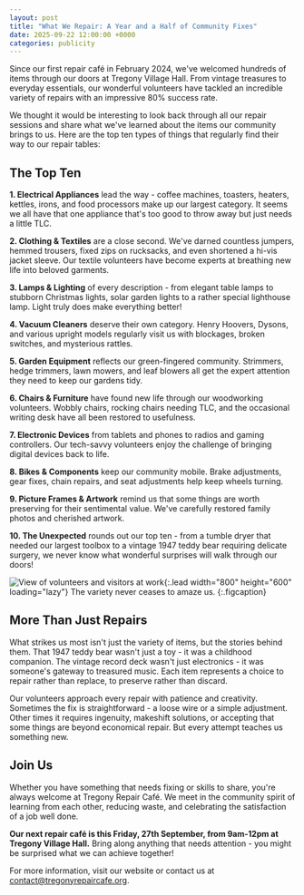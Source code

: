 ```yaml
---
layout: post
title: "What We Repair: A Year and a Half of Community Fixes"
date: 2025-09-22 12:00:00 +0000
categories: publicity
---
```


Since our first repair café in February 2024, we've welcomed hundreds of items through our doors at Tregony Village Hall. From vintage treasures to everyday essentials, our wonderful volunteers have tackled an incredible variety of repairs with an impressive 80% success rate.

We thought it would be interesting to look back through all our repair sessions and share what we've learned about the items our community brings to us. Here are the top ten types of things that regularly find their way to our repair tables:

## The Top Ten

**1. Electrical Appliances** lead the way - coffee machines, toasters, heaters, kettles, irons, and food processors make up our largest category. It seems we all have that one appliance that's too good to throw away but just needs a little TLC.

**2. Clothing & Textiles** are a close second. We've darned countless jumpers, hemmed trousers, fixed zips on rucksacks, and even shortened a hi-vis jacket sleeve. Our textile volunteers have become experts at breathing new life into beloved garments.

**3. Lamps & Lighting** of every description - from elegant table lamps to stubborn Christmas lights, solar garden lights to a rather special lighthouse lamp. Light truly does make everything better!

**4. Vacuum Cleaners** deserve their own category. Henry Hoovers, Dysons, and various upright models regularly visit us with blockages, broken switches, and mysterious rattles.

**5. Garden Equipment** reflects our green-fingered community. Strimmers, hedge trimmers, lawn mowers, and leaf blowers all get the expert attention they need to keep our gardens tidy.

**6. Chairs & Furniture** have found new life through our woodworking volunteers. Wobbly chairs, rocking chairs needing TLC, and the occasional writing desk have all been restored to usefulness.

**7. Electronic Devices** from tablets and phones to radios and gaming controllers. Our tech-savvy volunteers enjoy the challenge of bringing digital devices back to life.

**8. Bikes & Components** keep our community mobile. Brake adjustments, gear fixes, chain repairs, and seat adjustments help keep wheels turning.

**9. Picture Frames & Artwork** remind us that some things are worth preserving for their sentimental value. We've carefully restored family photos and cherished artwork.

**10. The Unexpected** rounds out our top ten - from a tumble dryer that needed our largest toolbox to a vintage 1947 teddy bear requiring delicate surgery, we never know what wonderful surprises will walk through our doors!

![View of volunteers and visitors at work](/assets/aprilAgain/viewOfTheCrowd.jpeg){:.lead width="800" height="600" loading="lazy"}
The variety never ceases to amaze us.
{:.figcaption}

## More Than Just Repairs

What strikes us most isn't just the variety of items, but the stories behind them. That 1947 teddy bear wasn't just a toy - it was a childhood companion. The vintage record deck wasn't just electronics - it was someone's gateway to treasured music. Each item represents a choice to repair rather than replace, to preserve rather than discard.

Our volunteers approach every repair with patience and creativity. Sometimes the fix is straightforward - a loose wire or a simple adjustment. Other times it requires ingenuity, makeshift solutions, or accepting that some things are beyond economical repair. But every attempt teaches us something new.

## Join Us

Whether you have something that needs fixing or skills to share, you're always welcome at Tregony Repair Café. We meet in the community spirit of learning from each other, reducing waste, and celebrating the satisfaction of a job well done.

**Our next repair café is this Friday, 27th September, from 9am-12pm at Tregony Village Hall.** Bring along anything that needs attention - you might be surprised what we can achieve together!

For more information, visit our website or contact us at contact@tregonyrepaircafe.org.